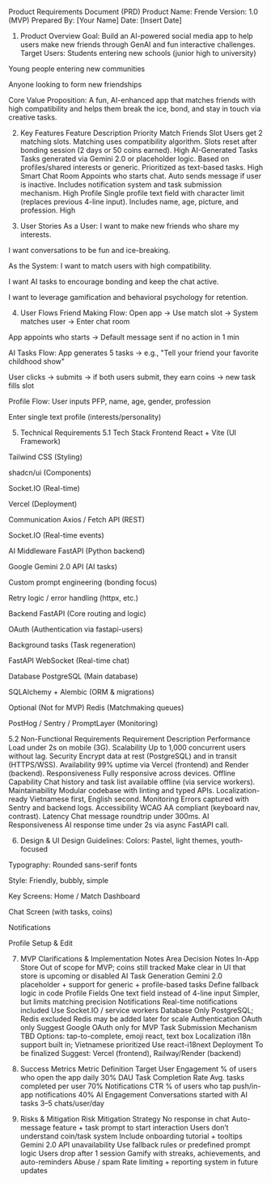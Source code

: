 Product Requirements Document (PRD)
Product Name: Frende
 Version: 1.0 (MVP)
 Prepared By: [Your Name]
 Date: [Insert Date]

1. Product Overview
Goal:
 Build an AI-powered social media app to help users make new friends through GenAI and fun interactive challenges.
Target Users:
Students entering new schools (junior high to university)


Young people entering new communities


Anyone looking to form new friendships


Core Value Proposition:
 A fun, AI-enhanced app that matches friends with high compatibility and helps them break the ice, bond, and stay in touch via creative tasks.

2. Key Features
Feature
Description
Priority
Match Friends Slot
Users get 2 matching slots. Matching uses compatibility algorithm. Slots reset after bonding session (2 days or 50 coins earned).
High
AI-Generated Tasks
Tasks generated via Gemini 2.0 or placeholder logic. Based on profiles/shared interests or generic. Prioritized as text-based tasks.
High
Smart Chat Room
Appoints who starts chat. Auto sends message if user is inactive. Includes notification system and task submission mechanism.
High
Profile
Single profile text field with character limit (replaces previous 4-line input). Includes name, age, picture, and profession.
High


3. User Stories
As a User:
I want to make new friends who share my interests.


I want conversations to be fun and ice-breaking.


As the System:
I want to match users with high compatibility.


I want AI tasks to encourage bonding and keep the chat active.


I want to leverage gamification and behavioral psychology for retention.



4. User Flows
Friend Making Flow:
Open app → Use match slot → System matches user → Enter chat room


App appoints who starts → Default message sent if no action in 1 min


AI Tasks Flow:
App generates 5 tasks → e.g., "Tell your friend your favorite childhood show"


User clicks → submits → if both users submit, they earn coins → new task fills slot


Profile Flow:
User inputs PFP, name, age, gender, profession


Enter single text profile (interests/personality)



5. Technical Requirements
5.1 Tech Stack
Frontend
React + Vite (UI Framework)


Tailwind CSS (Styling)


shadcn/ui (Components)


Socket.IO (Real-time)


Vercel (Deployment)


Communication
Axios / Fetch API (REST)


Socket.IO (Real-time events)


AI Middleware
FastAPI (Python backend)


Google Gemini 2.0 API (AI tasks)


Custom prompt engineering (bonding focus)


Retry logic / error handling (httpx, etc.)


Backend
FastAPI (Core routing and logic)


OAuth (Authentication via fastapi-users)


Background tasks (Task regeneration)


FastAPI WebSocket (Real-time chat)


Database
PostgreSQL (Main database)


SQLAlchemy + Alembic (ORM & migrations)


Optional (Not for MVP)
Redis (Matchmaking queues)


PostHog / Sentry / PromptLayer (Monitoring)


5.2 Non-Functional Requirements
Requirement
Description
Performance
Load under 2s on mobile (3G).
Scalability
Up to 1,000 concurrent users without lag.
Security
Encrypt data at rest (PostgreSQL) and in transit (HTTPS/WSS).
Availability
99% uptime via Vercel (frontend) and Render (backend).
Responsiveness
Fully responsive across devices.
Offline Capability
Chat history and task list available offline (via service workers).
Maintainability
Modular codebase with linting and typed APIs.
Localization-ready
Vietnamese first, English second.
Monitoring
Errors captured with Sentry and backend logs.
Accessibility
WCAG AA compliant (keyboard nav, contrast).
Latency
Chat message roundtrip under 300ms.
AI Responsiveness
AI response time under 2s via async FastAPI call.


6. Design & UI
Design Guidelines:
Colors: Pastel, light themes, youth-focused


Typography: Rounded sans-serif fonts


Style: Friendly, bubbly, simple


Key Screens:
Home / Match Dashboard


Chat Screen (with tasks, coins)


Notifications


Profile Setup & Edit



7. MVP Clarifications & Implementation Notes
Area
Decision
Notes
In-App Store
Out of scope for MVP; coins still tracked
Make clear in UI that store is upcoming or disabled
AI Task Generation
Gemini 2.0 placeholder + support for generic + profile-based tasks
Define fallback logic in code
Profile Fields
One text field instead of 4-line input
Simpler, but limits matching precision
Notifications
Real-time notifications included
Use Socket.IO / service workers
Database
Only PostgreSQL; Redis excluded
Redis may be added later for scale
Authentication
OAuth only
Suggest Google OAuth only for MVP
Task Submission
Mechanism TBD
Options: tap-to-complete, emoji react, text box
Localization
i18n support built in; Vietnamese prioritized
Use react-i18next
Deployment
To be finalized
Suggest: Vercel (frontend), Railway/Render (backend)


8. Success Metrics
Metric
Definition
Target
User Engagement
% of users who open the app daily
30% DAU
Task Completion Rate
Avg. tasks completed per user
70%
Notifications CTR
% of users who tap push/in-app notifications
40%
AI Engagement
Conversations started with AI tasks
3–5 chats/user/day


9. Risks & Mitigation
Risk
Mitigation Strategy
No response in chat
Auto-message feature + task prompt to start interaction
Users don’t understand coin/task system
Include onboarding tutorial + tooltips
Gemini 2.0 API unavailability
Use fallback rules or predefined prompt logic
Users drop after 1 session
Gamify with streaks, achievements, and auto-reminders
Abuse / spam
Rate limiting + reporting system in future updates


